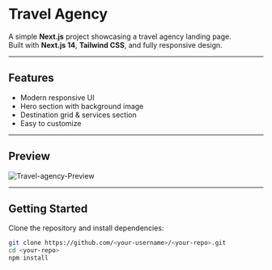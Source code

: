 # Travel Agency

A simple **Next.js** project showcasing a travel agency landing page.  
Built with **Next.js 14**, **Tailwind CSS**, and fully responsive design.  

---

##  Features
- Modern responsive UI
- Hero section with background image
- Destination grid & services section
- Easy to customize

---

##  Preview
![Travel-agency-Preview](./public/images/Travel-agency.png)

---

##  Getting Started

Clone the repository and install dependencies:

```bash
git clone https://github.com/<your-username>/<your-repo>.git
cd <your-repo>
npm install
